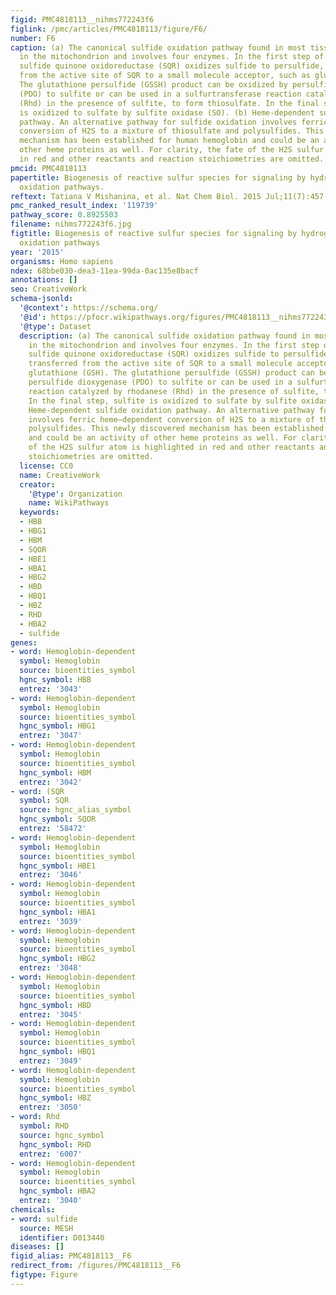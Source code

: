 ```yaml
---
figid: PMC4818113__nihms772243f6
figlink: /pmc/articles/PMC4818113/figure/F6/
number: F6
caption: (a) The canonical sulfide oxidation pathway found in most tissues resides
  in the mitochondrion and involves four enzymes. In the first step of the pathway,
  sulfide quinone oxidoreductase (SQR) oxidizes sulfide to persulfide, which is transferred
  from the active site of SQR to a small molecule acceptor, such as glutathione (GSH).
  The glutathione persulfide (GSSH) product can be oxidized by persulfide dioxygenase
  (PDO) to sulfite or can be used in a sulfurtransferase reaction catalyzed by rhodanese
  (Rhd) in the presence of sulfite, to form thiosulfate. In the final step, sulfite
  is oxidized to sulfate by sulfite oxidase (SO). (b) Heme-dependent sulfide oxidation
  pathway. An alternative pathway for sulfide oxidation involves ferric heme–dependent
  conversion of H2S to a mixture of thiosulfate and polysulfides. This newly discovered
  mechanism has been established for human hemoglobin and could be an activity of
  other heme proteins as well. For clarity, the fate of the H2S sulfur atom is highlighted
  in red and other reactants and reaction stoichiometries are omitted.
pmcid: PMC4818113
papertitle: Biogenesis of reactive sulfur species for signaling by hydrogen sulfide
  oxidation pathways.
reftext: Tatiana V Mishanina, et al. Nat Chem Biol. 2015 Jul;11(7):457-464.
pmc_ranked_result_index: '119739'
pathway_score: 0.8925503
filename: nihms772243f6.jpg
figtitle: Biogenesis of reactive sulfur species for signaling by hydrogen sulfide
  oxidation pathways
year: '2015'
organisms: Homo sapiens
ndex: 68bbe030-dea3-11ea-99da-0ac135e8bacf
annotations: []
seo: CreativeWork
schema-jsonld:
  '@context': https://schema.org/
  '@id': https://pfocr.wikipathways.org/figures/PMC4818113__nihms772243f6.html
  '@type': Dataset
  description: (a) The canonical sulfide oxidation pathway found in most tissues resides
    in the mitochondrion and involves four enzymes. In the first step of the pathway,
    sulfide quinone oxidoreductase (SQR) oxidizes sulfide to persulfide, which is
    transferred from the active site of SQR to a small molecule acceptor, such as
    glutathione (GSH). The glutathione persulfide (GSSH) product can be oxidized by
    persulfide dioxygenase (PDO) to sulfite or can be used in a sulfurtransferase
    reaction catalyzed by rhodanese (Rhd) in the presence of sulfite, to form thiosulfate.
    In the final step, sulfite is oxidized to sulfate by sulfite oxidase (SO). (b)
    Heme-dependent sulfide oxidation pathway. An alternative pathway for sulfide oxidation
    involves ferric heme–dependent conversion of H2S to a mixture of thiosulfate and
    polysulfides. This newly discovered mechanism has been established for human hemoglobin
    and could be an activity of other heme proteins as well. For clarity, the fate
    of the H2S sulfur atom is highlighted in red and other reactants and reaction
    stoichiometries are omitted.
  license: CC0
  name: CreativeWork
  creator:
    '@type': Organization
    name: WikiPathways
  keywords:
  - HBB
  - HBG1
  - HBM
  - SQOR
  - HBE1
  - HBA1
  - HBG2
  - HBD
  - HBQ1
  - HBZ
  - RHD
  - HBA2
  - sulfide
genes:
- word: Hemoglobin-dependent
  symbol: Hemoglobin
  source: bioentities_symbol
  hgnc_symbol: HBB
  entrez: '3043'
- word: Hemoglobin-dependent
  symbol: Hemoglobin
  source: bioentities_symbol
  hgnc_symbol: HBG1
  entrez: '3047'
- word: Hemoglobin-dependent
  symbol: Hemoglobin
  source: bioentities_symbol
  hgnc_symbol: HBM
  entrez: '3042'
- word: (SQR
  symbol: SQR
  source: hgnc_alias_symbol
  hgnc_symbol: SQOR
  entrez: '58472'
- word: Hemoglobin-dependent
  symbol: Hemoglobin
  source: bioentities_symbol
  hgnc_symbol: HBE1
  entrez: '3046'
- word: Hemoglobin-dependent
  symbol: Hemoglobin
  source: bioentities_symbol
  hgnc_symbol: HBA1
  entrez: '3039'
- word: Hemoglobin-dependent
  symbol: Hemoglobin
  source: bioentities_symbol
  hgnc_symbol: HBG2
  entrez: '3048'
- word: Hemoglobin-dependent
  symbol: Hemoglobin
  source: bioentities_symbol
  hgnc_symbol: HBD
  entrez: '3045'
- word: Hemoglobin-dependent
  symbol: Hemoglobin
  source: bioentities_symbol
  hgnc_symbol: HBQ1
  entrez: '3049'
- word: Hemoglobin-dependent
  symbol: Hemoglobin
  source: bioentities_symbol
  hgnc_symbol: HBZ
  entrez: '3050'
- word: Rhd
  symbol: RHD
  source: hgnc_symbol
  hgnc_symbol: RHD
  entrez: '6007'
- word: Hemoglobin-dependent
  symbol: Hemoglobin
  source: bioentities_symbol
  hgnc_symbol: HBA2
  entrez: '3040'
chemicals:
- word: sulfide
  source: MESH
  identifier: D013440
diseases: []
figid_alias: PMC4818113__F6
redirect_from: /figures/PMC4818113__F6
figtype: Figure
---
```

